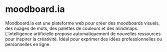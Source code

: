 # moodboard.ia
Moodboard.ia est une plateforme web pour créer des moodboards visuels, des nuages de mots, des palettes de couleurs et des mindmaps. L'intelligence artificielle propose automatiquement de nouvelles ressources pour inspirer la créativité. Idéal pour exprimer des idées professionnelles ou personnelles en ligne.
